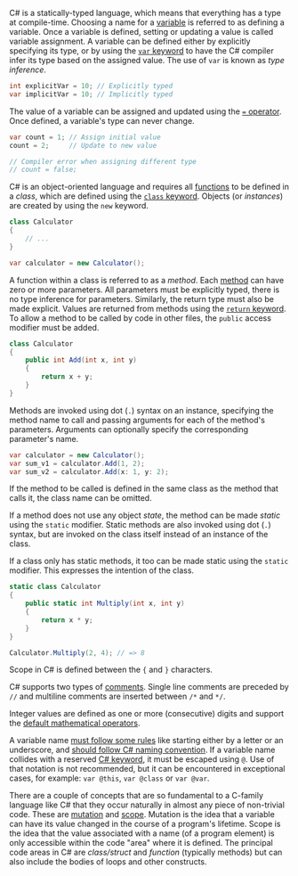 C# is a statically-typed language, which means that everything has a type at compile-time. Choosing a name for a [variable][variable] is referred to as defining a variable. Once a variable is defined, setting or updating a value is called variable assignment. A variable can be defined either by explicitly specifying its type, or by using the [`var` keyword][var] to have the C# compiler infer its type based on the assigned value. The use of `var` is known as _type inference_.

```csharp
int explicitVar = 10; // Explicitly typed
var implicitVar = 10; // Implicitly typed
```

The value of a variable can be assigned and updated using the [`=` operator][assignment]. Once defined, a variable's type can never change.

```csharp
var count = 1; // Assign initial value
count = 2;     // Update to new value

// Compiler error when assigning different type
// count = false;
```

C# is an object-oriented language and requires all [functions][function] to be defined in a _class_, which are defined using the [`class` keyword][classes]. Objects (or _instances_) are created by using the `new` keyword.

```csharp
class Calculator
{
    // ...
}

var calculator = new Calculator();
```

A function within a class is referred to as a _method_. Each [method][methods] can have zero or more parameters. All parameters must be explicitly typed, there is no type inference for parameters. Similarly, the return type must also be made explicit. Values are returned from methods using the [`return` keyword][return]. To allow a method to be called by code in other files, the `public` access modifier must be added.

```csharp
class Calculator
{
    public int Add(int x, int y)
    {
        return x + y;
    }
}
```

Methods are invoked using dot (`.`) syntax on an instance, specifying the method name to call and passing arguments for each of the method's parameters. Arguments can optionally specify the corresponding parameter's name.

```csharp
var calculator = new Calculator();
var sum_v1 = calculator.Add(1, 2);
var sum_v2 = calculator.Add(x: 1, y: 2);
```

If the method to be called is defined in the same class as the method that calls it, the class name can be omitted.

If a method does not use any object _state_, the method can be made _static_ using the `static` modifier. Static methods are also invoked using dot (`.`) syntax, but are invoked on the class itself instead of an instance of the class.

If a class only has static methods, it too can be made static using the `static` modifier. This expresses the intention of the class.

```csharp
static class Calculator
{
    public static int Multiply(int x, int y)
    {
        return x * y;
    }
}

Calculator.Multiply(2, 4); // => 8
```

Scope in C# is defined between the `{` and `}` characters.

C# supports two types of [comments][comments]. Single line comments are preceded by `//` and multiline comments are inserted between `/*` and `*/`.

Integer values are defined as one or more (consecutive) digits and support the [default mathematical operators][operators].

A variable name [must follow some rules][identifier-names] like starting either by a letter or an underscore, and [should follow C# naming convention][naming-guidelines]. If a variable name collides with a reserved [C# keyword][csharp-keywords], it must be escaped using `@`. Use of that notation is not recommended, but it can be encountered in exceptional cases, for example: `var @this`, `var @class` or `var @var`.

There are a couple of concepts that are so fundamental to a C-family language like C# that they occur naturally in almost any piece of non-trivial code. These are [mutation][mutation] and [scope][scope]. Mutation is the idea that a variable can have its value changed in the course of a program's lifetime. Scope is the idea that the value associated with a name (of a program element) is only accessible within the code "area" where it is defined. The principal code areas in C# are _class/struct_ and _function_ (typically methods) but can also include the bodies of loops and other constructs.

[assignment]: https://docs.microsoft.com/en-us/dotnet/csharp/language-reference/operators/assignment-operator
[var]: https://docs.microsoft.com/en-us/dotnet/csharp/language-reference/keywords/var
[classes]: https://docs.microsoft.com/en-us/dotnet/csharp/programming-guide/classes-and-structs/classes#declaring-classes
[methods]: https://docs.microsoft.com/en-us/dotnet/csharp/methods
[return]: https://docs.microsoft.com/en-us/dotnet/csharp/language-reference/keywords/return
[operators]: https://docs.microsoft.com/en-us/dotnet/csharp/language-reference/operators/arithmetic-operators#addition-operator-
[comments]: https://www.w3schools.com/cs/cs_comments.asp
[identifier-names]: https://docs.microsoft.com/en-us/dotnet/csharp/programming-guide/inside-a-program/identifier-names
[naming-guidelines]: https://docs.microsoft.com/en-us/dotnet/standard/design-guidelines/naming-guidelines
[csharp-keywords]: https://docs.microsoft.com/en-us/dotnet/csharp/language-reference/keywords/
[variable]: https://www.guru99.com/c-sharp-variables-operator.html
[function]: https://csharp.net-tutorials.com/classes/methods/
[mutation]: https://benmccormick.org/2016/06/04/what-are-mutable-and-immutable-data-structures-2
[scope]: https://www.geeksforgeeks.org/scope-of-variables-in-c-sharp/
